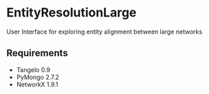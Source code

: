 # EntityResolutionLarge
User Interface for exploring entity alignment between large networks 

## Requirements

- Tangelo 0.9
- PyMongo 2.7.2
- NetworkX 1.9.1
